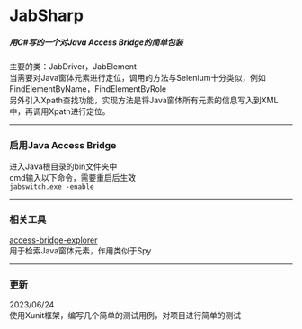 # JabSharp
##### 用C#写的一个对Java Access Bridge的简单包装
主要的类：JabDriver，JabElement <br>
当需要对Java窗体元素进行定位，调用的方法与Selenium十分类似，例如FindElementByName，FindElementByRole <br>
另外引入Xpath查找功能，实现方法是将Java窗体所有元素的信息写入到XML中，再调用Xpath进行定位。 <br>

---

### 启用Java Access Bridge
进入Java根目录的bin文件夹中<br>
cmd输入以下命令，需要重启后生效<br>
`jabswitch.exe -enable` 

---

### 相关工具
[access-bridge-explorer](https://github.com/google/access-bridge-explorer) <br>
用于检索Java窗体元素，作用类似于Spy

---

### 更新
2023/06/24 <br>
使用Xunit框架，编写几个简单的测试用例，对项目进行简单的测试 <br>
